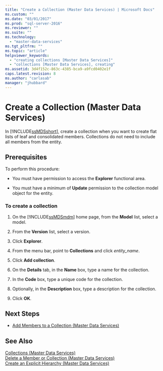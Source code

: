 ```yaml
---
title: "Create a Collection (Master Data Services) | Microsoft Docs"
ms.custom: ""
ms.date: "03/01/2017"
ms.prod: "sql-server-2016"
ms.reviewer: ""
ms.suite: ""
ms.technology: 
  - "master-data-services"
ms.tgt_pltfrm: ""
ms.topic: "article"
helpviewer_keywords: 
  - "creating collections [Master Data Services]"
  - "collections [Master Data Services], creating"
ms.assetid: 3d4f152c-863c-4385-bca9-a9fcd0402e1f
caps.latest.revision: 8
ms.author: "carlasab"
manager: "jhubbard"
---
```

# Create a Collection (Master Data Services)
  In [!INCLUDE[ssMDSshort](../analysis-services/includes/ssmdsshort-md.md)], create a collection when you want to create flat lists of leaf and consolidated members. Collections do not need to include all members from the entity.  
  
## Prerequisites  
 To perform this procedure:  
  
-   You must have permission to access the **Explorer** functional area.  
  
-   You must have a minimum of **Update** permission to the collection model object for the entity.  
  
### To create a collection  
  
1.  On the [!INCLUDE[ssMDSmdm](../database-engine/install/windows/includes/ssmdsmdm-md.md)] home page, from the **Model** list, select a model.  
  
2.  From the **Version** list, select a version.  
  
3.  Click **Explorer**.  
  
4.  From the menu bar, point to **Collections** and click *entity_name*.  
  
5.  Click **Add collection**.  
  
6.  On the **Details** tab, in the **Name** box, type a name for the collection.  
  
7.  In the **Code** box, type a unique code for the collection.  
  
8.  Optionally, in the **Description** box, type a description for the collection.  
  
9. Click **OK**.  
  
## Next Steps  
  
-   [Add Members to a Collection &#40;Master Data Services&#41;](../master-data-services/add-members-to-a-collection-master-data-services.md)  
  
## See Also  
 [Collections &#40;Master Data Services&#41;](../master-data-services/collections-master-data-services.md)   
 [Delete a Member or Collection &#40;Master Data Services&#41;](../master-data-services/delete-a-member-or-collection-master-data-services.md)   
 [Create an Explicit Hierarchy &#40;Master Data Services&#41;](../master-data-services/create-an-explicit-hierarchy-master-data-services.md)  
  
  